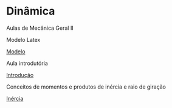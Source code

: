 # Dinâmica
Aulas de Mecânica Geral II

Modelo Latex

<a href = "https://github.com/DorgivalSilva/dinamica/raw/master/Modelo_Latex.zip">Modelo</a>

Aula introdutória

<a href = "https://github.com/DorgivalSilva/dinamica/raw/master/00.zip">Introdução</a>

Conceitos de momentos e produtos de inércia e raio de giração

<a href = "https://github.com/DorgivalSilva/dinamica/raw/master/Inercia.zip">Inércia</a>
